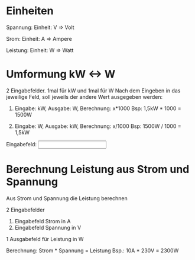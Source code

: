 # Einheiten
Spannung:
    Einheit: V => Volt

Srom:
    Einheit: A => Ampere

Leistung:
    Einheit: W => Watt



# Umformung kW <-> W
2 Eingabefelder. 1mal für kW und 1mal für W
Nach dem Eingeben in das jeweilige Feld, soll jeweils der andere Wert ausgegeben werden:

1. Eingabe: kW, Ausgabe: W, Berechnung: x*1000
Bsp: 1,5kW * 1000 = 1500W

2. Eingabe: W, Ausgabe: kW, Berechnung: x/1000
Bsp: 1500W / 1000 = 1,5kW

Eingabefeld:
<input id="wattInput" type="text" onchange="calcKw()" />




# Berechnung Leistung aus Strom und Spannung
Aus Strom und Spannung die Leistung berechnen


2 Eingabefelder
1. Eingabefeld Strom in A
2. Eingabefeld Spannung in V

1 Ausgabefeld für Leistung in W

Berechnung: Strom * Spannung = Leistung
Bsp.: 10A * 230V = 2300W